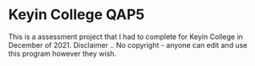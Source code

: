 # Keyin College QAP5
This is a assessment project that I had to complete for Keyin College in December of 2021.
Disclaimer .. No copyright - anyone can edit and use this program however they wish.

